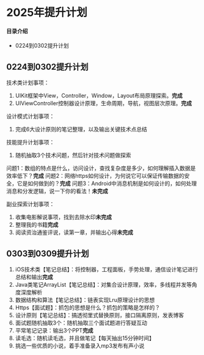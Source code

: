 # 2025年提升计划
#### 目录介绍
- 0224到0302提升计划




## 0224到0302提升计划

技术类计划事项：

1. UIKit框架中View，Controller，Window，Layout布局原理探索。**完成**
2. UIViewController控制器设计原理，生命周期，导航，视图层次原理。**完成**

设计模式计划事项：

1. 完成6大设计原则的笔记整理，以及输出关键技术点总结

技能提升计划事项：

1. 随机抽取3个技术问题，然后针对技术问题做探索

问题1：数组的特点是什么，访问设计，查找复杂度是多少，如何理解插入数据是效率低下？**完成**
问题2：网络https如何设计，为何说它可以保证传输数据的安全，它是如何做到的？**完成**
问题3：Android中消息机制是如何设计的，如何处理消息和分发逻辑，说一下你的看法！**未完成**

副业探索计划事项：

1. 收集电影解说事项，找到去除水印**未完成**
2. 整理我的书籍**完成**
3. 阅读资治通鉴评说，读第一章，并输出心得**未完成**

## 0303到0309提升计划

1. iOS技术类【笔记总结】：将控制器，工程面板，手势处理，通信设计笔记进行总结和输出**完成**
2. Java类笔记ArrayList【笔记总结】：对集合设计原理，效率，多线程并发等角度深度解析
3. 数据结构和算法【笔记总结】：链表实现Lru原理设计的思想
4. Https【面试题】：抓包的思想是什么？抓包的策略是怎样的？
5. 设计原则【笔记总结】：搞透彻里式替换原则，接口隔离原则，发表博客
6. 面试题随机抽取3个：随机抽取三个面试题进行答疑互动
7. 平常笔记记录：输出3个PPT**完成**
8. 读毛选：随机读毛选，并且做笔记【每天抽出15分钟时间】
9. 挑选一些优质的小说，着手准备录入mp3发布有声小说

















